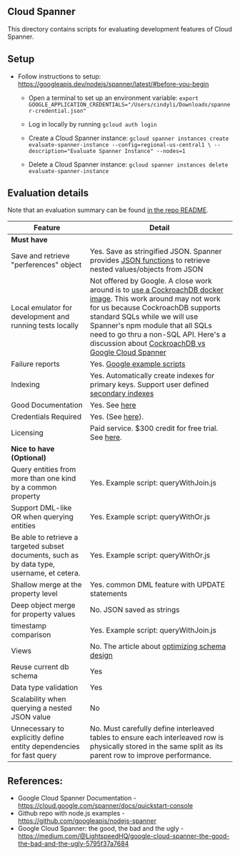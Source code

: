 ## Cloud Spanner
This directory contains scripts for evaluating development features of Cloud Spanner.

## Setup
- Follow instructions to setup: https://googleapis.dev/nodejs/spanner/latest/#before-you-begin
  - Open a terminal to set up an environment variable: `export GOOGLE_APPLICATION_CREDENTIALS="/Users/cindyli/Downloads/spanner-credential.json"`
  - Log in locally by running `gcloud auth login`

  - Create a Cloud Spanner instance:
  `gcloud spanner instances create evaluate-spanner-instance --config=regional-us-central1 \
    --description="Evaluate Spanner Instance" --nodes=1`

  - Delete a Cloud Spanner instance:
  `gcloud spanner instances delete evaluate-spanner-instance`

## Evaluation details

Note that an evaluation summary can be found [in the repo README](../README.md).

| Feature | Detail |
| --- | --- |
| **Must have** |
| Save and retrieve "perferences" object | Yes. Save as stringified JSON. Spanner provides [JSON functions](https://cloud.google.com/spanner/docs/functions-and-operators#json-functions) to retrieve nested values/objects from JSON |
| Local emulator for development and running tests locally | Not offered by Google. A close work around is to [use a CockroachDB docker image](https://stackoverflow.com/questions/42289920/local-development-with-cloud-spanner). This work around may not work for us because CockroachDB supports standard SQLs while we will use Spanner's npm module that all SQLs need to go thru a non-SQL API. Here's a discussion about [CockroachDB vs Google Cloud Spanner](https://forum.cockroachlabs.com/t/cockroachdb-vs-google-cloud-spanner/691) |
| Failure reports | Yes. [Google example scripts](https://github.com/googleapis/nodejs-spanner/blob/master/samples/dml.js) |
| Indexing | Yes. Automatically create indexes for primary keys. Support user defined [secondary indexes](https://cloud.google.com/spanner/docs/secondary-indexes)|
| Good Documentation | Yes. See [here](https://cloud.google.com/spanner/docs/) |
| Credentials Required | Yes. (See [here](https://googleapis.dev/nodejs/spanner/latest/#before-you-begin)). |
| Licensing | Paid service. $300 credit for free trial. See [here](https://cloud.google.com/spanner/pricing). |
| **Nice to have (Optional)** |
| Query entities from more than one kind by a common property | Yes. Example script: queryWithJoin.js |
| Support DML-like OR when querying entities | Yes. Example script: queryWithOr.js |
| Be able to retrieve a targeted subset documents, such as by data type, username, et cetera. | Yes. Example script: queryWithOr.js |
| Shallow merge at the property level | Yes. common DML feature with UPDATE statements |
| Deep object merge for property values | No. JSON saved as strings |
| timestamp comparison | Yes. Example script: queryWithJoin.js |
| Views | No. The article about [optimizing schema design](https://cloud.google.com/spanner/docs/whitepapers/optimizing-schema-design) |
| Reuse current db schema | Yes |
| Data type validation | Yes |
| Scalability when querying a nested JSON value | No |
| Unnecessary to explicitly define entity dependencies for fast query | No. Must carefully define interleaved tables to ensure each interleaved row is physically stored in the same split as its parent row to improve performance.|

## References:
- Google Cloud Spanner Documentation - https://cloud.google.com/spanner/docs/quickstart-console
- Github repo with node.js examples - https://github.com/googleapis/nodejs-spanner
- Google Cloud Spanner: the good, the bad and the ugly - https://medium.com/@LightspeedHQ/google-cloud-spanner-the-good-the-bad-and-the-ugly-5795f37a7684
